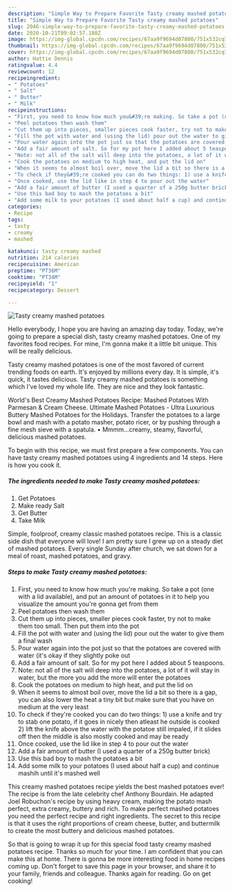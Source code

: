 ```yaml
---
description: "Simple Way to Prepare Favorite Tasty creamy mashed potatoes"
title: "Simple Way to Prepare Favorite Tasty creamy mashed potatoes"
slug: 2046-simple-way-to-prepare-favorite-tasty-creamy-mashed-potatoes
date: 2020-10-21T09:02:57.180Z
image: https://img-global.cpcdn.com/recipes/67aa9f9694d07800/751x532cq70/tasty-creamy-mashed-potatoes-recipe-main-photo.jpg
thumbnail: https://img-global.cpcdn.com/recipes/67aa9f9694d07800/751x532cq70/tasty-creamy-mashed-potatoes-recipe-main-photo.jpg
cover: https://img-global.cpcdn.com/recipes/67aa9f9694d07800/751x532cq70/tasty-creamy-mashed-potatoes-recipe-main-photo.jpg
author: Hattie Dennis
ratingvalue: 4.4
reviewcount: 12
recipeingredient:
- " Potatoes"
- " Salt"
- " Butter"
- " Milk"
recipeinstructions:
- "First, you need to know how much you&#39;re making. So take a pot (one with a lid available), and put an amount of potatoes in it to help you visualize the amount you&#39;re gonna get from them"
- "Peel potatoes then wash them"
- "Cut them up into pieces, smaller pieces cook faster, try not to make them too small. Then put them into the pot"
- "Fill the pot with water and (using the lid) pour out the water to give them a final wash"
- "Pour water again into the pot just so that the potatoes are covered with water (it&#39;s okay if they slightly poke out"
- "Add a fair amount of salt. So for my pot here I added about 5 teaspoons."
- "Note: not all of the salt will deep into the potatoes, a lot of it will stay in water, but the more you add the more will enter the potatoes"
- "Cook the potatoes on medium to high heat, and put the lid on"
- "When it seems to almost boil over, move the lid a bit so there is a gap, you can also lower the heat a tiny bit but make sure that you have on medium at the very least"
- "To check if they&#39;re cooked you can do two things: 1) use a knife and try to stab one potato, if it goes in nicely then atleast he outside is cooked 2) lift the knife above the water with the potatoe still impaled, if it slides off then the middle is also mostly cooked and may be ready"
- "Once cooked, use the lid like in step 4 to pour out the water"
- "Add a fair amount of butter (I used a quarter of a 250g butter brick)"
- "Use this bad boy to mash the potatoes a bit"
- "Add some milk to your potatoes (I used about half a cup) and continue mashih until it&#39;s mashed well"
categories:
- Recipe
tags:
- tasty
- creamy
- mashed

katakunci: tasty creamy mashed 
nutrition: 214 calories
recipecuisine: American
preptime: "PT36M"
cooktime: "PT34M"
recipeyield: "1"
recipecategory: Dessert

---
```



![Tasty creamy mashed potatoes](https://img-global.cpcdn.com/recipes/67aa9f9694d07800/751x532cq70/tasty-creamy-mashed-potatoes-recipe-main-photo.jpg)

Hello everybody, I hope you are having an amazing day today. Today, we're going to prepare a special dish, tasty creamy mashed potatoes. One of my favorites food recipes. For mine, I'm gonna make it a little bit unique. This will be really delicious.

Tasty creamy mashed potatoes is one of the most favored of current trending foods on earth. It's enjoyed by millions every day. It is simple, it's quick, it tastes delicious. Tasty creamy mashed potatoes is something which I've loved my whole life. They are nice and they look fantastic.

World&#39;s Best Creamy Mashed Potatoes Recipe: Mashed Potatoes With Parmesan &amp; Cream Cheese. Ultimate Mashed Potatoes - Ultra Luxurious Buttery Mashed Potatoes for the Holidays. Transfer the potatoes to a large bowl and mash with a potato masher, potato ricer, or by pushing through a fine mesh sieve with a spatula. • Mmmm…creamy, steamy, flavorful, delicious mashed potatoes.


To begin with this recipe, we must first prepare a few components. You can have tasty creamy mashed potatoes using 4 ingredients and 14 steps. Here is how you cook it.

<!--inarticleads1-->

##### The ingredients needed to make Tasty creamy mashed potatoes:

1. Get  Potatoes
1. Make ready  Salt
1. Get  Butter
1. Take  Milk


Simple, foolproof, creamy classic mashed potatoes recipe. This is a classic side dish that everyone will love! I am pretty sure I grew up on a steady diet of mashed potatoes. Every single Sunday after church, we sat down for a meal of roast, mashed potatoes, and gravy. 

<!--inarticleads2-->

##### Steps to make Tasty creamy mashed potatoes:

1. First, you need to know how much you&#39;re making. So take a pot (one with a lid available), and put an amount of potatoes in it to help you visualize the amount you&#39;re gonna get from them
1. Peel potatoes then wash them
1. Cut them up into pieces, smaller pieces cook faster, try not to make them too small. Then put them into the pot
1. Fill the pot with water and (using the lid) pour out the water to give them a final wash
1. Pour water again into the pot just so that the potatoes are covered with water (it&#39;s okay if they slightly poke out
1. Add a fair amount of salt. So for my pot here I added about 5 teaspoons.
1. Note: not all of the salt will deep into the potatoes, a lot of it will stay in water, but the more you add the more will enter the potatoes
1. Cook the potatoes on medium to high heat, and put the lid on
1. When it seems to almost boil over, move the lid a bit so there is a gap, you can also lower the heat a tiny bit but make sure that you have on medium at the very least
1. To check if they&#39;re cooked you can do two things: 1) use a knife and try to stab one potato, if it goes in nicely then atleast he outside is cooked 2) lift the knife above the water with the potatoe still impaled, if it slides off then the middle is also mostly cooked and may be ready
1. Once cooked, use the lid like in step 4 to pour out the water
1. Add a fair amount of butter (I used a quarter of a 250g butter brick)
1. Use this bad boy to mash the potatoes a bit
1. Add some milk to your potatoes (I used about half a cup) and continue mashih until it&#39;s mashed well


This creamy mashed potatoes recipe yields the best mashed potatoes ever! The recipe is from the late celebrity chef Anthony Bourdain. He adapted Joel Robuchon&#39;s recipe by using heavy cream, making the potato mash perfect, extra creamy, buttery and rich. To make perfect mashed potatoes you need the perfect recipe and right ingredients. The secret to this recipe is that it uses the right proportions of cream cheese, butter, and buttermilk to create the most buttery and delicious mashed potatoes. 

So that is going to wrap it up for this special food tasty creamy mashed potatoes recipe. Thanks so much for your time. I am confident that you can make this at home. There is gonna be more interesting food in home recipes coming up. Don't forget to save this page in your browser, and share it to your family, friends and colleague. Thanks again for reading. Go on get cooking!
